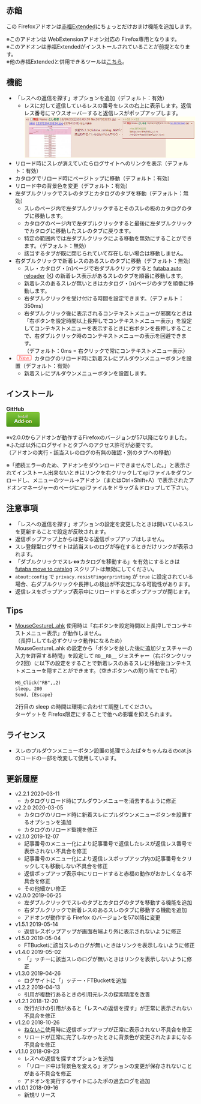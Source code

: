 ## 赤餡
この Firefoxアドオンは[赤福Extended](https://toshiakisp.github.io/akahuku-firefox-sp/)にちょっとだけおまけ機能を追加します。  

※このアドオンは WebExtensionアドオン対応の Firefox専用となります。  
※このアドオンは赤福Extendedがインストールされていることが前提となります。  
※他の赤福Extendedと併用できるツールは[こちら](https://github.com/akoya-tomo/futaba_auto_reloader_K/wiki/赤福Extended版との併用について/)。  

## 機能
* 「レスへの返信を探す」オプションを追加（デフォルト：有効）  
  - レスに対して返信しているレスの番号をレスの右上に表示します。返信レス番号にマウスオーバーすると返信レスがポップアップします。  
    <img src="images/screenshot01.png?raw=true" alt="スクリーンショット" title="スクリーンショット" width="700px">  
* リロード時にスレが消えていたらログサイトへのリンクを表示（デフォルト：有効）  
* カタログでリロード時にページトップに移動（デフォルト：有効）
* リロード中の背景色を変更（デフォルト：有効）
* 左ダブルクリックでスレのタブとカタログのタブを移動（デフォルト：無効）
  - スレのページ内で左ダブルクリックするとそのスレの板のカタログのタブに移動します。  
  - カタログのページ内で左ダブルクリックすると最後に左ダブルクリックでカタログに移動したスレのタブに戻ります。  
  - 特定の範囲内では左ダブルクリックによる移動を無効にすることができます。（デフォルト：無効）  
  - 該当するタブが既に閉じられていて存在しない場合は移動しません。  
* 右ダブルクリックで新着レスのあるスレのタブに移動（デフォルト：無効）
  - スレ・カタログ・\[n\]ページで右ダブルクリックすると [futaba auto reloader](https://greasyfork.org/ja/scripts/8185-futaba-auto-reloader) \([K](https://greasyfork.org/ja/scripts/36235-futaba-auto-reloader-k)\) の新着レス表示があるスレのタブを順番に移動します。  
  - 新着レスのあるスレが無いときはカタログ・\[n\]ページのタブを順番に移動します。  
  - 右ダブルクリックを受け付ける時間を設定できます。（デフォルト：350ms）  
  - 右ダブルクリック後に表示されるコンテキストメニューが邪魔なときは  
    「右ボタンを設定時間以上長押しでコンテキストメニュー表示」を設定してコンテキストメニューを表示するときに右ボタンを長押しすることで、右ダブルクリック時のコンテキストメニューの表示を回避できます。  
    （デフォルト：0ms = 右クリックで常にコンテキストメニュー表示）  
* ![\(New\)](images/new.png "New") カタログのリロード時に新着スレにプルダウンメニューボタンを設置（デフォルト：有効）
  -  新着スレにプルダウンメニューボタンを設置します。   

## インストール
**GitHub**  
[![インストールボタン](images/install_button.png "クリックでアドオンをインストール")](https://github.com/akoya-tomo/akaan/releases/download/v2.2.1/akaan-2.2.1-fx.xpi)

※v2.0.0からアドオンが動作するFirefoxのバージョンが57以降になりました。  
※ふたば以外にログサイトとタブへのアクセス許可が必要です。  
  （アドオンの実行・該当スレのログの有無の確認・別のタブへの移動）  

※「接続エラーのため、アドオンをダウンロードできませんでした。」と表示されてインストール出来ないときはリンクを右クリックしてxpiファイルをダウンロードし、メニューのツール→アドオン（またはCtrl+Shift+A）で表示されたアドオンマネージャーのページにxpiファイルをドラッグ＆ドロップして下さい。  

## 注意事項  
* 「レスへの返信を探す」オプションの設定を変更したときは開いているスレを更新することで設定が反映されます。  
* 返信ポップアップ上からは更なる返信ポップアップはしません。  
* スレ登録型ログサイトは該当スレのログが存在するときだけリンクが表示されます。  
* 「ダブルクリックでスレ⇔カタログを移動する」を有効にするときは [futaba move to catalog](https://greasyfork.org/ja/scripts/36988-futaba-move-to-catalog) スクリプトは無効にしてください。  
* `about:config` で `privacy.resistFingerprinting` が `true` に設定されている場合、右ダブルクリックや長押しの検出が不安定になる可能性があります。  
* 返信レスをポップアップ表示中にリロードするとポップアップが閉じます。  

## Tips
* [MouseGestureL.ahk](http://hp.vector.co.jp/authors/VA018351/mglahk.html) 使用時は「右ボタンを設定時間以上長押しでコンテキストメニュー表示」が動作しません。  
  （長押ししても必ずクリック動作になるため）  
  MouseGestureL.ahk の設定から「ボタンを放した後に追加ジェスチャーの入力を許容する時間」を設定して `RB__RB__` ジェスチャー（右ボタンクリック2回）に以下の設定をすることで新着レスのあるスレに移動後コンテキストメニューを隠すことができます。（空きボタンへの割り当てでも可）  

  ```
  MG_Click("RB",,2)
  sleep, 200
  Send, {Escape}
  ```

  2行目の sleep の時間は環境に合わせて調整してください。  
  ターゲットを Firefox限定にすることで他への影響を抑えられます。  

## ライセンス
* スレのプルダウンメニューボタン設置の処理でふたば☆ちゃんねるのcat.jsのコードの一部を改変して使用しています。  


## 更新履歴
* v2.2.1 2020-03-11
  - カタログリロード時にプルダウンメニューを消去するように修正
* v2.2.0 2020-03-05
  - カタログのリロード時に新着スレにプルダウンメニューボタンを設置するオプションを追加
  - カタログのリロード監視を修正
* v2.1.0 2019-12-07
  - 記事番号のメニュー化により記事番号で返信したレスが返信レス番号で表示されない不具合を修正
  - 記事番号のメニュー化により返信レスポップアップ内の記事番号をクリックしても移動しない不具合を修正
  - 返信ポップアップ表示中にリロードすると赤福の動作がおかしくなる不具合を修正
  - その他細かい修正
* v2.0.0 2019-06-25
  - 左ダブルクリックでスレのタブとカタログのタブを移動する機能を追加
  - 右ダブルクリックで新着レスのあるスレのタブに移動する機能を追加
  - アドオンが動作する Firefox のバージョンを57以降に変更
* v1.5.1 2019-05-14
  - 返信レスポップアップが画面右端より外に表示されないように修正
* v1.5.0 2019-05-04
  - FTBucketに該当スレのログが無いときはリンクを表示しないように修正
* v1.4.0 2019-05-02
  - 「」ッチーに該当スレのログが無いときはリンクを表示しないように修正
* v1.3.0 2019-04-26
  - ログサイトに「」ッチー・FTBucketを追加
* v1.2.2 2019-04-13
  - 引用が複数行あるときの引用元レスの探索精度を改善
* v1.2.1 2018-12-20
  - 改行だけの引用があると「レスへの返信を探す」が正常に表示されない不具合を修正
* v1.2.0 2018-10-26
  - [ねないこ](http://nenaiko.sakura.ne.jp/nenaiko/)使用時に返信ポップアップが正常に表示されない不具合を修正
  - リロードが正常に完了しなかったときに背景色が変更されたままになる不具合を修正
* v1.1.0 2018-09-23
  - レスへの返信を探すオプションを追加  
  - 「リロード中は背景色を変える」オプションの変更が保存されないことがある不具合を修正
  - アドオンを実行するサイトにふたポの過去ログを追加
* v1.0.1 2018-09-16
  - 新規リリース  
